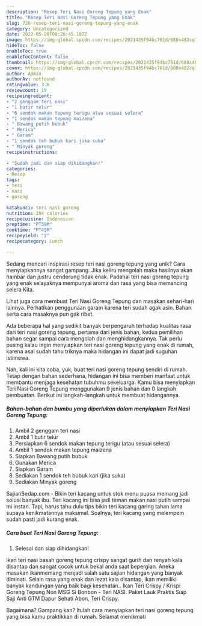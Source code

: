 ```yaml
---
description: "Resep Teri Nasi Goreng Tepung yang Enak"
title: "Resep Teri Nasi Goreng Tepung yang Enak"
slug: 726-resep-teri-nasi-goreng-tepung-yang-enak
category: Uncategorized
date: 2022-05-20T08:26:45.107Z
image: https://img-global.cpcdn.com/recipes/2021435f94bc761d/680x482cq70/teri-nasi-goreng-tepung-foto-resep-utama.jpg
hideToc: false
enableToc: true
enableTocContent: false
thumbnail: https://img-global.cpcdn.com/recipes/2021435f94bc761d/680x482cq70/teri-nasi-goreng-tepung-foto-resep-utama.jpg
cover: https://img-global.cpcdn.com/recipes/2021435f94bc761d/680x482cq70/teri-nasi-goreng-tepung-foto-resep-utama.jpg
author: Admin
authorAv: notfound
ratingvalue: 3.6
reviewcount: 19
recipeingredient:
- "2 genggam teri nasi"
- "1 butir telur"
- "6 sendok makan tepung terigu atau sesuai selera"
- "1 sendok makan tepung maizena"
- " Bawang putih bubuk"
- " Merica"
- " Garam"
- "1 sendok teh bubuk kari jika suka"
- " Minyak goreng"
recipeinstructions:

- "Sudah jadi dan siap dihidangkan!"
categories:
- Resep
tags:
- teri
- nasi
- goreng

katakunci: teri nasi goreng 
nutrition: 204 calories
recipecuisine: Indonesian
preptime: "PT39M"
cooktime: "PT45M"
recipeyield: "2"
recipecategory: Lunch

---
```





Sedang mencari inspirasi resep teri nasi goreng tepung yang unik? Cara menyiapkannya sangat gampang. Jika keliru mengolah maka hasilnya akan hambar dan justru cenderung tidak enak. Padahal teri nasi goreng tepung yang enak selayaknya mempunyai aroma dan rasa yang bisa memancing selera Kita.





Lihat juga cara membuat Teri Nasi Goreng Tepung dan masakan sehari-hari lainnya. Perhatikan penggunaan garam karena teri sudah agak asin. Bahan serta cara masaknya pun gak ribet.

Ada beberapa hal yang sedikit banyak berpengaruh terhadap kualitas rasa dari teri nasi goreng tepung, pertama dari jenis bahan, kedua pemilihan bahan segar sampai cara mengolah dan menghidangkannya. Tak perlu pusing kalau ingin menyiapkan teri nasi goreng tepung yang enak di rumah, karena asal sudah tahu triknya maka hidangan ini dapat jadi suguhan istimewa.






Nah, kali ini kita coba, yuk, buat teri nasi goreng tepung sendiri di rumah. Tetap dengan bahan sederhana, hidangan ini bisa memberi manfaat untuk membantu menjaga kesehatan tubuhmu sekeluarga. Kamu bisa menyiapkan Teri Nasi Goreng Tepung menggunakan 9 jenis bahan dan 0 langkah pembuatan. Berikut ini langkah-langkah untuk membuat hidangannya.

<!--inarticleads1-->

##### Bahan-bahan dan bumbu yang diperlukan dalam menyiapkan Teri Nasi Goreng Tepung:

1. Ambil 2 genggam teri nasi
1. Ambil 1 butir telur
1. Persiapkan 6 sendok makan tepung terigu (atau sesuai selera)
1. Ambil 1 sendok makan tepung maizena
1. Siapkan  Bawang putih bubuk
1. Gunakan  Merica
1. Siapkan  Garam
1. Sediakan 1 sendok teh bubuk kari (jika suka)
1. Sediakan  Minyak goreng


SajianSedap.com - Bikin teri kacang untuk stok menu puasa memang jadi solusi banyak ibu. Teri kacang ini bisa jadi teman makan nasi putih sampai mi instan. Tapi, harus tahu dulu tips bikin teri kacang garing tahan lama supaya kenikmatannya maksimal. Soalnya, teri kacang yang melempem sudah pasti jadi kurang enak. 

<!--inarticleads2-->

##### Cara buat Teri Nasi Goreng Tepung:


1. Selesai dan siap dihidangkan!

Ikan teri nasi basah goreng tepung crispy sangat gurih dan renyah kala disantap dan sangat cocok untuk bekal anda saat bepergian. Aneka masakan ikanmemang menjadi salah satu sajian hidangan yang banyak diminati. Selain rasa yang enak dan lezat kala disantap, ikan memiliki banyak kandungan yang baik bagi kesehatan.. Ikan Teri Crispy / Krispi Goreng Tepung Non MSG Si Bonbon - Teri NASI. Paket Lauk Praktis Siap Saji Anti GTM Dapur Sehati Abon, Teri Crispy. 

Bagaimana? Gampang kan? Itulah cara menyiapkan teri nasi goreng tepung yang bisa kamu praktikkan di rumah. Selamat menikmati
